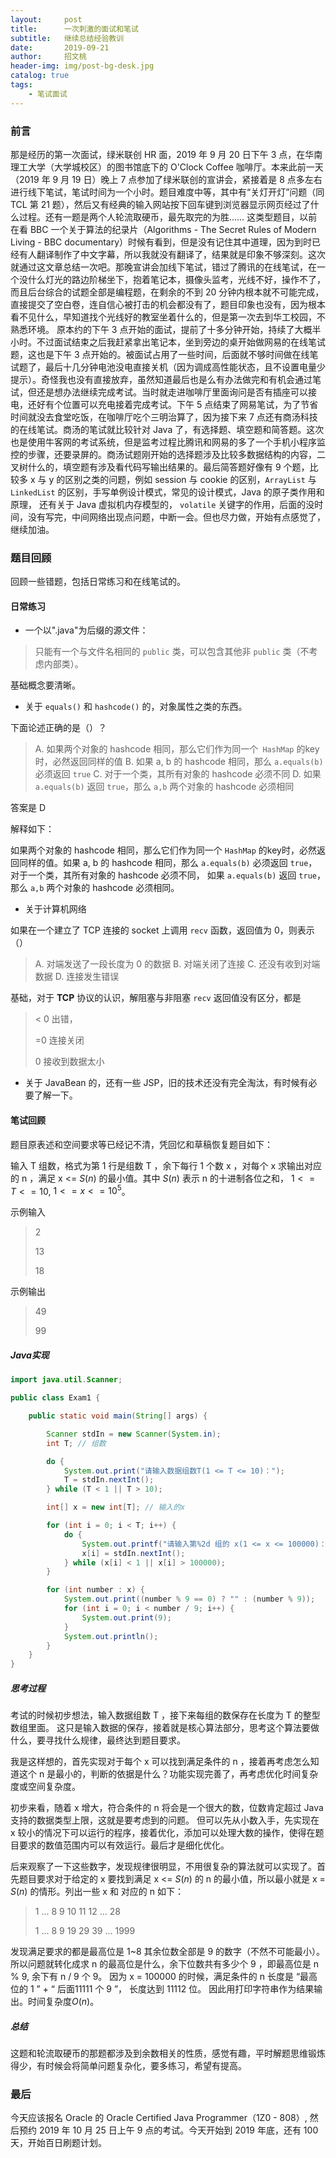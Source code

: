 ```yaml
---
layout:     post
title:      一次刺激的面试和笔试
subtitle:   继续总结经验教训
date:       2019-09-21
author:     招文桃
header-img: img/post-bg-desk.jpg
catalog: true
tags:
    - 笔试面试
---
```


### 前言

那是经历的第一次面试，绿米联创 HR 面，2019 年 9 月 20 日下午 3 点，在华南理工大学（大学城校区）的图书馆底下的 O'Clock Coffee 咖啡厅。本来此前一天（2019 年 9 月 19 日）晚上 7 点参加了绿米联创的宣讲会，紧接着是 8 点多左右进行线下笔试，笔试时间为一个小时。题目难度中等，其中有“关灯开灯”问题（同 TCL 第 21 题），然后又有经典的输入网站按下回车键到浏览器显示网页经过了什么过程。还有一题是两个人轮流取硬币，最先取完的为胜…… 这类型题目，以前在看 BBC 一个关于算法的纪录片（Algorithms - The Secret Rules of Modern Living - BBC documentary）时候有看到，但是没有记住其中道理，因为到时已经有人翻译制作了中文字幕，所以我就没有翻译了，结果就是印象不够深刻。这次就通过这文章总结一次吧。那晚宣讲会加线下笔试，错过了腾讯的在线笔试，在一个没什么灯光的路边阶梯坐下，抱着笔记本，摄像头监考，光线不好，操作不了，而且后台综合的试题全部是编程题，在剩余的不到 20 分钟内根本就不可能完成，直接提交了空白卷，连自信心被打击的机会都没有了，题目印象也没有，因为根本看不见什么，早知道找个光线好的教室坐着什么的，但是第一次去到华工校园，不熟悉环境。 原本约的下午 3 点开始的面试，提前了十多分钟开始，持续了大概半小时。不过面试结束之后我赶紧拿出笔记本，坐到旁边的桌开始做网易的在线笔试题，这也是下午 3 点开始的。被面试占用了一些时间，后面就不够时间做在线笔试题了，最后十几分钟电池没电直接关机（因为调成高性能状态，且不设置电量少提示）。奇怪我也没有直接放弃，虽然知道最后也是么有办法做完和有机会通过笔试，但还是想办法继续完成考试。当时就走进咖啡厅里面询问是否有插座可以接电，还好有个位置可以充电接着完成考试。下午 5 点结束了网易笔试，为了节省时间就没去食堂吃饭，在咖啡厅吃个三明治算了，因为接下来 7 点还有商汤科技的在线笔试。商汤的笔试就比较针对 Java 了，有选择题、填空题和简答题。这次也是使用牛客网的考试系统，但是监考过程比腾讯和网易的多了一个手机小程序监控的步骤，还要录屏的。商汤试题刚开始的选择题涉及比较多数据结构的内容，二叉树什么的，填空题有涉及看代码写输出结果的。最后简答题好像有 9 个题，比较多 x 与 y 的区别之类的问题，例如 session 与 cookie 的区别，`ArrayList` 与 `LinkedList` 的区别，手写单例设计模式，常见的设计模式，Java 的原子类作用和原理， 还有关于 Java 虚拟机内存模型的， `volatile` 关键字的作用，后面的没时间，没有写完，中间网络出现点问题，中断一会。但也尽力做，开始有点感觉了，继续加油。

### 题目回顾

回顾一些错题，包括日常练习和在线笔试的。

#### 日常练习

- 一个以".java"为后缀的源文件：

> 只能有一个与文件名相同的 `public` 类，可以包含其他非 `public` 类（不考虑内部类）。

基础概念要清晰。

- 关于 `equals()` 和 `hashcode()` 的，对象属性之类的东西。

下面论述正确的是（）？

> A. 如果两个对象的 hashcode 相同，那么它们作为同一个` HashMap` 的key时，必然返回同样的值
> B. 如果 a, b 的 hashcode 相同，那么 `a.equals(b)` 必须返回 `true`
> C. 对于一个类，其所有对象的 hashcode 必须不同
> D. 如果 `a.equals(b)` 返回 `true`，那么 `a,b` 两个对象的 hashcode 必须相同

答案是 D

解释如下：

如果两个对象的 hashcode 相同，那么它们作为同一个 `HashMap` 的key时，必然返回同样的值。如果 a, b 的 hashcode 相同，那么 `a.equals(b)` 必须返回 `true`，对于一个类，其所有对象的 hashcode 必须不同，
如果 `a.equals(b)` 返回 `true`，那么 `a,b` 两个对象的 hashcode 必须相同。

- 关于计算机网络

如果在一个建立了 TCP 连接的 socket 上调用 `recv` 函数，返回值为 0，则表示（）

> A. 对端发送了一段长度为 0 的数据
> B. 对端关闭了连接
> C. 还没有收到对端数据
> D. 连接发生错误

基础，对于 **TCP** 协议的认识，解阻塞与非阻塞 `recv` 返回值没有区分，都是

>  < 0 出错， 
>
> =0 连接关闭 
>
> 0 接收到数据太小

- 关于 JavaBean 的，还有一些 JSP，旧的技术还没有完全淘汰，有时候有必要了解一下。



#### 笔试回顾

题目原表述和空间要求等已经记不清，凭回忆和草稿恢复题目如下：

输入 T 组数，格式为第 1 行是组数 T ，余下每行 1 个数 x ，对每个 x 求输出对应的 n ，满足 x <= $S(n)$  的最小值。其中 $S(n)$ 表示 n 的十进制各位之和， $1 <= T <= 10$, $1 <= x <= 10^5$。

示例输入

> 2
>
> 13
>
> 18

示例输出

> 49
>
> 99

##### Java实现

```java
import java.util.Scanner;

public class Exam1 {

    public static void main(String[] args) {

        Scanner stdIn = new Scanner(System.in);
        int T; // 组数

        do {
            System.out.print("请输入数据组数T(1 <= T <= 10)：");
            T = stdIn.nextInt();
        } while (T < 1 || T > 10);

        int[] x = new int[T]; // 输入的x

        for (int i = 0; i < T; i++) {
            do {
                System.out.printf("请输入第%2d 组的 x(1 <= x <= 100000)：", (i + 1));
                x[i] = stdIn.nextInt();
            } while (x[i] < 1 || x[i] > 100000);
        }

        for (int number : x) {
            System.out.print((number % 9 == 0) ? "" : (number % 9));
            for (int i = 0; i < number / 9; i++) {
                System.out.print(9);
            }
            System.out.println();
        }
    }
}
```

##### 思考过程

考试的时候初步想法，输入数据组数 T ，接下来每组的数保存在长度为 T 的整型数组里面。 这只是输入数据的保存，接着就是核心算法部分，思考这个算法要做什么，要寻找什么规律，最终达到题目要求。

我是这样想的，首先实现对于每个 x 可以找到满足条件的 n ，接着再考虑怎么知道这个 n 是最小的，判断的依据是什么？功能实现完善了，再考虑优化时间复杂度或空间复杂度。

初步来看，随着 x 增大，符合条件的 n 将会是一个很大的数，位数肯定超过 Java 支持的数据类型上限，这就是要考虑到的问题。 但可以先从小数入手，先实现在 x 较小的情况下可以运行的程序，接着优化，添加可以处理大数的操作，使得在题目要求的数值范围内可以有效运行。最后才是细化优化。

后来观察了一下这些数字，发现规律很明显，不用很复杂的算法就可以实现了。首先题目要求对于给定的 x 要找到满足 x <= $S(n)$ 的 n 的最小值，所以最小就是 x = $S(n)$ 的情形。列出一些 x 和 对应的 n 如下：

> 1	...	8	9	10	11	12	...	28	
>
> 1	...	8	9	19	29	39	...	1999

发现满足要求的都是最高位是 1~8 其余位数全部是 9 的数字（不然不可能最小）。所以问题就转化成求 n 的最高位是什么，余下位数共有多少个 9 ，即最高位是 n % 9, 余下有 n / 9 个 9。 因为 x = 100000 的时候，满足条件的 n 长度是 “最高位的 1 ” + “ 后面11111 个 9 ”， 长度达到 11112 位。 因此用打印字符串作为结果输出。时间复杂度$O(n)$。

##### 总结

这题和轮流取硬币的那题都涉及到余数相关的性质，感觉有趣，平时解题思维锻炼得少，有时候会将简单问题复杂化，要多练习，希望有提高。

### 最后

今天应该报名 Oracle 的 Oracle Certified Java Programmer（1Z0 - 808）, 然后预约 2019 年 10 月 25 日上午 9 点的考试。今天开始到 2019 年底，还有 100 天，开始百日刷题计划。